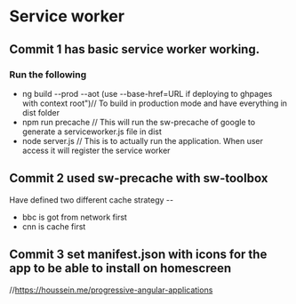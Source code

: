 # Service worker

## Commit 1 has basic service worker working. 
### Run the following
* ng build --prod --aot (use --base-href=URL if deploying to ghpages with context root")// To build in production mode and have everything in dist folder
* npm run precache // This will run the sw-precache of google to generate a serviceworker.js file in dist
* node server.js // This is to actually run the application. When user access it will register the service worker

## Commit 2 used sw-precache with sw-toolbox
Have defined two different cache strategy -- 
* bbc is got from network first
* cnn is cache first

## Commit 3 set manifest.json with icons for the app to be able to install on homescreen
//https://houssein.me/progressive-angular-applications
